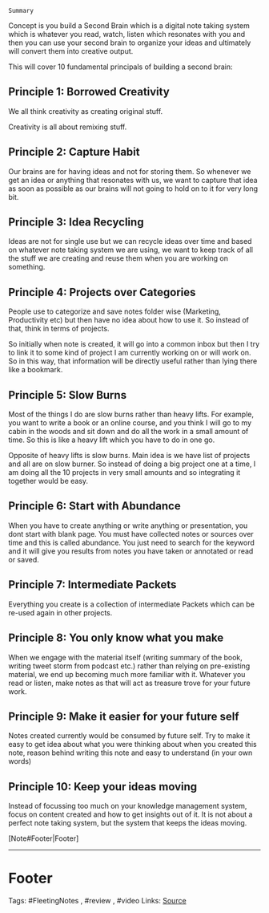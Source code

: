 `Summary`

Concept is you build a Second Brain which is a digital note taking system which is whatever you read, watch, listen which resonates with you and then you can use your second brain to organize your ideas and ultimately will convert them into creative output. 

This will cover 10 fundamental principals of building a second brain:

## Principle 1:  Borrowed Creativity
We all think creativity as creating original stuff.

Creativity is all about remixing stuff.

## Principle 2: Capture Habit
 Our brains are for having ideas and not for storing them. So whenever we get an idea or anything that resonates with us,  we want to capture that idea as soon as possible as our brains will not going to hold on to it for very long bit. 

## Principle 3: Idea Recycling
Ideas are not for single use but we can recycle ideas over time and based on whatever note taking system we are using, we want to keep track of all the stuff we are creating and reuse them when you are working on something.

## Principle 4: Projects over Categories
People use to categorize and save notes folder wise (Marketing, Productivity etc) but then have no idea about how to use it. So instead of that, think in terms of projects. 

So initially when note is created, it will go into a common inbox but then I try to link it to some kind of project I am currently working on or will work on. So in this way, that information will be directly useful rather than lying there like a bookmark.

## Principle 5:  Slow Burns
Most of the things I do are slow burns rather than heavy lifts. For example, you want to write a  book or an online course, and you think I will go to my cabin in the woods and sit down and do all the work in a small amount of time. So this is like a heavy lift which you have to do in one go. 

Opposite of heavy lifts is slow burns. Main idea is we have list of projects and all are on slow burner. So instead of doing a big project one at a time, I am doing all the 10 projects in very small amounts and so integrating it together would be easy. 

## Principle 6: Start with Abundance
 When you have to create anything or write anything or presentation, you dont start with blank page. You must have collected notes or sources over time and this is called abundance.  You just need to search for the keyword and it will give you results from notes you have taken or annotated or read or saved.

## Principle 7: Intermediate Packets
Everything you create is a collection of intermediate Packets which can be re-used again in other projects. 

## Principle 8: You only know what you make
When we engage with the material itself (writing summary of the book, writing tweet storm from podcast etc.) rather than relying on pre-existing material, we end up becoming much more familiar with it. Whatever you read or listen, make notes as that will act as treasure trove for your future work.

## Principle 9: Make it easier for your future self
 Notes created  currently would be consumed by future self. Try to make it easy to get idea about what you were thinking about when you created this note, reason behind writing this note and easy to understand (in your own words)

## Principle 10: Keep your ideas moving
Instead of focussing too much on your knowledge management system, focus on content created and how to get insights out of it. It is not about a perfect note taking system, but the system that keeps the ideas moving.
 

[Note#Footer|Footer]

---
# Footer
Tags: #FleetingNotes , #review , #video
Links: 
[Source](https://www.youtube.com/watch?edufilter=NULL&v=OP3dA2GcAh8&t=76s&ab_channel=AliAbdaal)
<!--stackedit_data:
eyJoaXN0b3J5IjpbLTkyNjk5OTAxMywxOTQ1MTkwMDksMTgwND
U3NzE1MCwtMjgwNDYyNDk4LDEwODU1MjIxNzgsLTE2MTA0ODQ2
NjldfQ==
-->